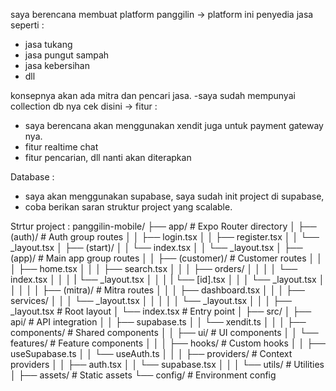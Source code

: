 saya berencana membuat platform panggilin -> platform ini penyedia jasa seperti :
- jasa tukang
- jasa pungut sampah
- jasa kebersihan
- dll

konsepnya akan ada mitra dan pencari jasa.
-saya sudah mempunyai collection db nya cek disini ->
fitur :
- saya berencana akan menggunakan xendit juga untuk payment gateway nya.
- fitur realtime chat
- fitur pencarian, dll nanti akan diterapkan

Database :
- saya akan menggunakan supabase, saya sudah init project di supabase, 
- coba berikan saran struktur project yang scalable.

Strtur project :
panggilin-mobile/
├── app/                    # Expo Router directory
│   ├── (auth)/            # Auth group routes
│   │   ├── login.tsx
│   │   ├── register.tsx
│   │   └── _layout.tsx
│   ├── (start)/
│   │   └── index.tsx
│   │   └── _layout.tsx
│   ├── (app)/             # Main app group routes
│   │   ├── (customer)/    # Customer routes
│   │   │   ├── home.tsx
│   │   │   ├── search.tsx
│   │   │   ├── orders/
│   │   │   │   └── index.tsx
│   │   │   |   └── _layout.tsx
│   │   │   |   └── [id].tsx
│   │   │   └── _layout.tsx
│   │   │
│   │   ├── (mitra)/      # Mitra routes
│   │   │   ├── dashboard.tsx
│   │   │   ├── services/
│   │   │   └── _layout.tsx
│   │   │
│   │   └── _layout.tsx
│   │
│   ├── _layout.tsx        # Root layout
│   └── index.tsx          # Entry point
│
├── src/
│   ├── api/               # API integration
│   │   ├── supabase.ts
│   │   └── xendit.ts
│   │
│   ├── components/        # Shared components
│   │   ├── ui/           # UI components
│   │   └── features/     # Feature components
│   │
│   ├── hooks/            # Custom hooks
│   │   ├── useSupabase.ts
│   │   └── useAuth.ts
│   │
│   ├── providers/        # Context providers
│   │   ├── auth.tsx
│   │   └── supabase.tsx
│   │
│   └── utils/           # Utilities
│
├── assets/              # Static assets
└── config/             # Environment config